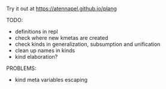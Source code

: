 Try it out at https://atennapel.github.io/plang

TODO:
- definitions in repl
- check where new kmetas are created
- check kinds in generalization, subsumption and unification
- clean up names in kinds
- kind elaboration?

PROBLEMS:
- kind meta variables escaping
